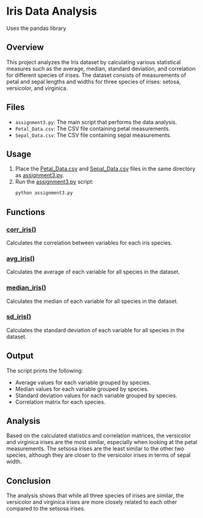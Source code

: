 # Iris Data Analysis
Uses the pandas library 
## Overview

This project analyzes the Iris dataset by calculating various statistical measures such as the average, median, standard deviation, and correlation for different species of irises. The dataset consists of measurements of petal and sepal lengths and widths for three species of irises: setosa, versicolor, and virginica.

## Files

- `assignment3.py`: The main script that performs the data analysis.
- `Petal_Data.csv`: The CSV file containing petal measurements.
- `Sepal_Data.csv`: The CSV file containing sepal measurements.


## Usage

1. Place the [Petal_Data.csv](http://_vscodecontentref_/0) and [Sepal_Data.csv](http://_vscodecontentref_/1) files in the same directory as [assignment3.py](http://_vscodecontentref_/2).
2. Run the [assignment3.py](http://_vscodecontentref_/3) script:
    ```bash
    python assignment3.py
    ```

## Functions

### [corr_iris()](http://_vscodecontentref_/4)
Calculates the correlation between variables for each iris species.

### [avg_iris()](http://_vscodecontentref_/5)
Calculates the average of each variable for all species in the dataset.

### [median_iris()](http://_vscodecontentref_/6)
Calculates the median of each variable for all species in the dataset.

### [sd_iris()](http://_vscodecontentref_/7)
Calculates the standard deviation of each variable for all species in the dataset.

## Output

The script prints the following:
- Average values for each variable grouped by species.
- Median values for each variable grouped by species.
- Standard deviation values for each variable grouped by species.
- Correlation matrix for each species.

## Analysis

Based on the calculated statistics and correlation matrices, the versicolor and virginica irises are the most similar, especially when looking at the petal measurements. The setsosa irises are the least similar to the other two species, although they are closer to the versicolor irises in terms of sepal width.

## Conclusion

The analysis shows that while all three species of irises are similar, the versicolor and virginica irises are more closely related to each other compared to the setsosa irises.
